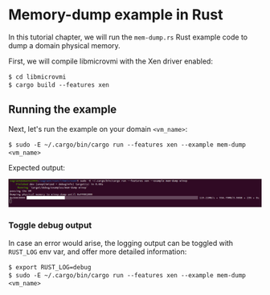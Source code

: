 # Memory-dump example in Rust

In this tutorial chapter, we will run the `mem-dump.rs` Rust example code
to dump a domain physical memory.

First, we will compile libmicrovmi with the Xen driver enabled:

~~~
$ cd libmicrovmi
$ cargo build --features xen
~~~

## Running the example

Next, let's run the example on your domain `<vm_name>`:
~~~
$ sudo -E ~/.cargo/bin/cargo run --features xen --example mem-dump <vm_name>
~~~

Expected output:

![mem-dump output](./rust_mem_dump.png)

### Toggle debug output

In case an error would arise, the logging output can be toggled with `RUST_LOG` env var,
and offer more detailed information:
~~~
$ export RUST_LOG=debug
$ sudo -E ~/.cargo/bin/cargo run --features xen --example mem-dump <vm_name>
~~~